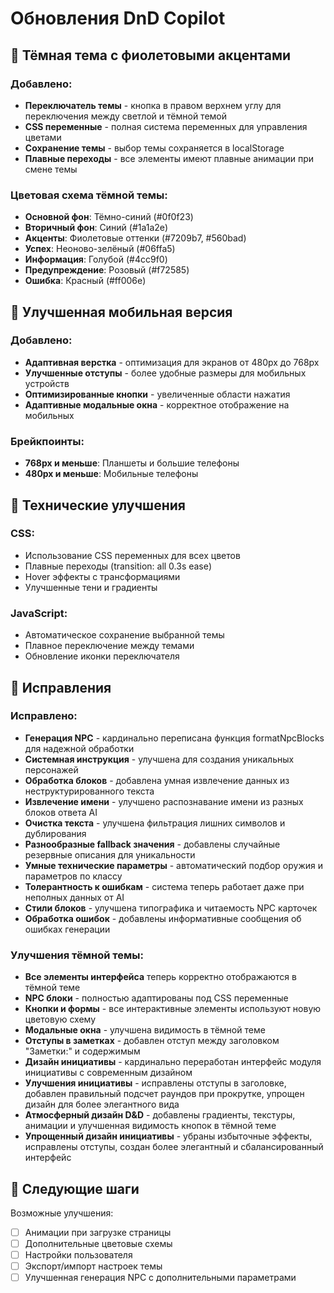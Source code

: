# Обновления DnD Copilot

## 🎨 Тёмная тема с фиолетовыми акцентами

### Добавлено:
- **Переключатель темы** - кнопка в правом верхнем углу для переключения между светлой и тёмной темой
- **CSS переменные** - полная система переменных для управления цветами
- **Сохранение темы** - выбор темы сохраняется в localStorage
- **Плавные переходы** - все элементы имеют плавные анимации при смене темы

### Цветовая схема тёмной темы:
- **Основной фон**: Тёмно-синий (#0f0f23)
- **Вторичный фон**: Синий (#1a1a2e) 
- **Акценты**: Фиолетовые оттенки (#7209b7, #560bad)
- **Успех**: Неоново-зелёный (#06ffa5)
- **Информация**: Голубой (#4cc9f0)
- **Предупреждение**: Розовый (#f72585)
- **Ошибка**: Красный (#ff006e)

## 📱 Улучшенная мобильная версия

### Добавлено:
- **Адаптивная верстка** - оптимизация для экранов от 480px до 768px
- **Улучшенные отступы** - более удобные размеры для мобильных устройств
- **Оптимизированные кнопки** - увеличенные области нажатия
- **Адаптивные модальные окна** - корректное отображение на мобильных

### Брейкпоинты:
- **768px и меньше**: Планшеты и большие телефоны
- **480px и меньше**: Мобильные телефоны

## 🔧 Технические улучшения

### CSS:
- Использование CSS переменных для всех цветов
- Плавные переходы (transition: all 0.3s ease)
- Hover эффекты с трансформациями
- Улучшенные тени и градиенты

### JavaScript:
- Автоматическое сохранение выбранной темы
- Плавное переключение между темами
- Обновление иконки переключателя

## 🔧 Исправления

### Исправлено:
- **Генерация NPC** - кардинально переписана функция formatNpcBlocks для надежной обработки
- **Системная инструкция** - улучшена для создания уникальных персонажей
- **Обработка блоков** - добавлена умная извлечение данных из неструктурированного текста
- **Извлечение имени** - улучшено распознавание имени из разных блоков ответа AI
- **Очистка текста** - улучшена фильтрация лишних символов и дублирования
- **Разнообразные fallback значения** - добавлены случайные резервные описания для уникальности
- **Умные технические параметры** - автоматический подбор оружия и параметров по классу
- **Толерантность к ошибкам** - система теперь работает даже при неполных данных от AI
- **Стили блоков** - улучшена типографика и читаемость NPC карточек
- **Обработка ошибок** - добавлены информативные сообщения об ошибках генерации

### Улучшения тёмной темы:
- **Все элементы интерфейса** теперь корректно отображаются в тёмной теме
- **NPC блоки** - полностью адаптированы под CSS переменные
- **Кнопки и формы** - все интерактивные элементы используют новую цветовую схему
- **Модальные окна** - улучшена видимость в тёмной теме
- **Отступы в заметках** - добавлен отступ между заголовком "Заметки:" и содержимым
- **Дизайн инициативы** - кардинально переработан интерфейс модуля инициативы с современным дизайном
- **Улучшения инициативы** - исправлены отступы в заголовке, добавлен правильный подсчет раундов при прокрутке, упрощен дизайн для более элегантного вида
- **Атмосферный дизайн D&D** - добавлены градиенты, текстуры, анимации и улучшенная видимость кнопок в тёмной теме
- **Упрощенный дизайн инициативы** - убраны избыточные эффекты, исправлены отступы, создан более элегантный и сбалансированный интерфейс

## 🎯 Следующие шаги

Возможные улучшения:
- [ ] Анимации при загрузке страницы
- [ ] Дополнительные цветовые схемы
- [ ] Настройки пользователя
- [ ] Экспорт/импорт настроек темы
- [ ] Улучшенная генерация NPC с дополнительными параметрами
